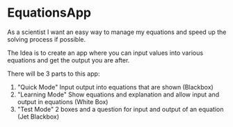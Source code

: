# EquationsApp

As a scientist I want an easy way to manage my equations and speed up the solving process if possible.

The Idea is to create an app where you can input values into various equations and get the output you are after.

There will be 3 parts to this app: 

1. "Quick Mode" Input output into equations that are shown (Blackbox)
2. "Learning Mode" Show equations and explanation and allow input and output in equations (White Box)
3. "Test Mode" 2 boxes and a question for input and output of an equation (Jet Blackbox)